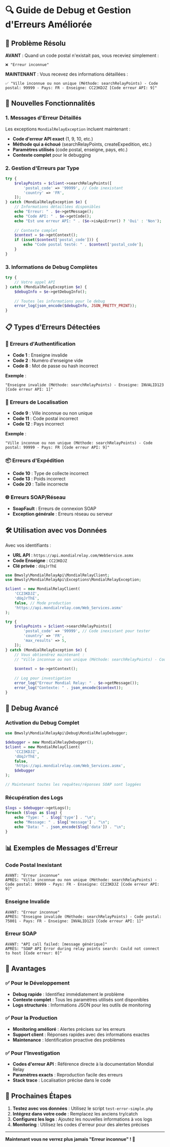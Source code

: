 # 🔍 Guide de Debug et Gestion d'Erreurs Améliorée

## 🎯 Problème Résolu

**AVANT** : Quand un code postal n'existait pas, vous receviez simplement :
```
❌ "Erreur inconnue"
```

**MAINTENANT** : Vous recevez des informations détaillées :
```
✅ "Ville inconnue ou non unique (Méthode: searchRelayPoints) - Code postal: 99999 - Pays: FR - Enseigne: CC23KDJZ [Code erreur API: 9]"
```

## 🚀 Nouvelles Fonctionnalités

### 1. Messages d'Erreur Détaillés

Les exceptions `MondialRelayException` incluent maintenant :
- **Code d'erreur API exact** (1, 9, 10, etc.)
- **Méthode qui a échoué** (searchRelayPoints, createExpedition, etc.)
- **Paramètres utilisés** (code postal, enseigne, pays, etc.)
- **Contexte complet** pour le debugging

### 2. Gestion d'Erreurs par Type

```php
try {
    $relayPoints = $client->searchRelayPoints([
        'postal_code' => '99999', // Code inexistant
        'country' => 'FR',
    ]);
} catch (MondialRelayException $e) {
    // Informations détaillées disponibles
    echo "Erreur: " . $e->getMessage();
    echo "Code API: " . $e->getCode();
    echo "Est une erreur API: " . ($e->isApiError() ? 'Oui' : 'Non');
    
    // Contexte complet
    $context = $e->getContext();
    if (isset($context['postal_code'])) {
        echo "Code postal testé: " . $context['postal_code'];
    }
}
```

### 3. Informations de Debug Complètes

```php
try {
    // Votre appel API
} catch (MondialRelayException $e) {
    $debugInfo = $e->getDebugInfo();
    
    // Toutes les informations pour le debug
    error_log(json_encode($debugInfo, JSON_PRETTY_PRINT));
}
```

## 📋 Types d'Erreurs Détectées

### 🔐 Erreurs d'Authentification
- **Code 1** : Enseigne invalide
- **Code 2** : Numéro d'enseigne vide  
- **Code 8** : Mot de passe ou hash incorrect

**Exemple** :
```
"Enseigne invalide (Méthode: searchRelayPoints) - Enseigne: INVALID123 [Code erreur API: 1]"
```

### 📍 Erreurs de Localisation
- **Code 9** : Ville inconnue ou non unique
- **Code 11** : Code postal incorrect
- **Code 12** : Pays incorrect

**Exemple** :
```
"Ville inconnue ou non unique (Méthode: searchRelayPoints) - Code postal: 99999 - Pays: FR [Code erreur API: 9]"
```

### 📦 Erreurs d'Expédition
- **Code 10** : Type de collecte incorrect
- **Code 13** : Poids incorrect
- **Code 20** : Taille incorrecte

### 🌐 Erreurs SOAP/Réseau
- **SoapFault** : Erreurs de connexion SOAP
- **Exception générale** : Erreurs réseau ou serveur

## 🛠️ Utilisation avec vos Données

Avec vos identifiants :
- **URL API** : `https://api.mondialrelay.com/WebService.asmx`
- **Code Enseigne** : `CC23KDJZ`
- **Clé privée** : `dUqJrThE`

```php
use Bmwsly\MondialRelayApi\MondialRelayClient;
use Bmwsly\MondialRelayApi\Exceptions\MondialRelayException;

$client = new MondialRelayClient(
    'CC23KDJZ',
    'dUqJrThE',
    false, // Mode production
    'https://api.mondialrelay.com/Web_Services.asmx'
);

try {
    $relayPoints = $client->searchRelayPoints([
        'postal_code' => '99999', // Code inexistant pour tester
        'country' => 'FR',
        'max_results' => 5,
    ]);
} catch (MondialRelayException $e) {
    // Vous obtiendrez maintenant :
    // "Ville inconnue ou non unique (Méthode: searchRelayPoints) - Code postal: 99999 - Pays: FR - Enseigne: CC23KDJZ [Code erreur API: 9]"
    
    $context = $e->getContext();
    
    // Log pour investigation
    error_log("Erreur Mondial Relay: " . $e->getMessage());
    error_log("Contexte: " . json_encode($context));
}
```

## 🔧 Debug Avancé

### Activation du Debug Complet

```php
use Bmwsly\MondialRelayApi\Debug\MondialRelayDebugger;

$debugger = new MondialRelayDebugger();
$client = new MondialRelayClient(
    'CC23KDJZ',
    'dUqJrThE',
    false,
    'https://api.mondialrelay.com/Web_Services.asmx',
    $debugger
);

// Maintenant toutes les requêtes/réponses SOAP sont loggées
```

### Récupération des Logs

```php
$logs = $debugger->getLogs();
foreach ($logs as $log) {
    echo "Type: " . $log['type'] . "\n";
    echo "Message: " . $log['message'] . "\n";
    echo "Data: " . json_encode($log['data']) . "\n";
}
```

## 📊 Exemples de Messages d'Erreur

### Code Postal Inexistant
```
AVANT: "Erreur inconnue"
APRÈS: "Ville inconnue ou non unique (Méthode: searchRelayPoints) - Code postal: 99999 - Pays: FR - Enseigne: CC23KDJZ [Code erreur API: 9]"
```

### Enseigne Invalide
```
AVANT: "Erreur inconnue"
APRÈS: "Enseigne invalide (Méthode: searchRelayPoints) - Code postal: 75001 - Pays: FR - Enseigne: INVALID123 [Code erreur API: 1]"
```

### Erreur SOAP
```
AVANT: "API call failed: [message générique]"
APRÈS: "SOAP API Error during relay points search: Could not connect to host [Code erreur: 0]"
```

## 🎯 Avantages

### ✅ Pour le Développement
- **Debug rapide** : Identifiez immédiatement le problème
- **Contexte complet** : Tous les paramètres utilisés sont disponibles
- **Logs structurés** : Informations JSON pour les outils de monitoring

### ✅ Pour la Production
- **Monitoring amélioré** : Alertes précises sur les erreurs
- **Support client** : Réponses rapides avec des informations exactes
- **Maintenance** : Identification proactive des problèmes

### ✅ Pour l'Investigation
- **Codes d'erreur API** : Référence directe à la documentation Mondial Relay
- **Paramètres exacts** : Reproduction facile des erreurs
- **Stack trace** : Localisation précise dans le code

## 🚀 Prochaines Étapes

1. **Testez avec vos données** : Utilisez le script `test-error-simple.php`
2. **Intégrez dans votre code** : Remplacez les anciens try/catch
3. **Configurez les logs** : Ajoutez les nouvelles informations à vos logs
4. **Monitoring** : Utilisez les codes d'erreur pour des alertes précises

---

**Maintenant vous ne verrez plus jamais "Erreur inconnue" ! 🎉**
